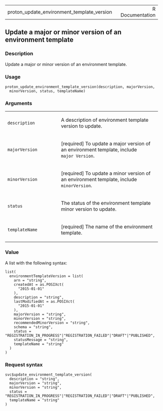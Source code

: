 <table style="width: 100%;">
<tbody>
<tr class="odd">
<td>proton_update_environment_template_version</td>
<td style="text-align: right;">R Documentation</td>
</tr>
</tbody>
</table>

## Update a major or minor version of an environment template

### Description

Update a major or minor version of an environment template.

### Usage

    proton_update_environment_template_version(description, majorVersion,
      minorVersion, status, templateName)

### Arguments

<table>
<colgroup>
<col style="width: 35%" />
<col style="width: 65%" />
</colgroup>
<tbody>
<tr class="odd">
<td><code
id="proton_update_environment_template_version_:_description">description</code></td>
<td><p>A description of environment template version to update.</p></td>
</tr>
<tr class="even">
<td><code
id="proton_update_environment_template_version_:_majorVersion">majorVersion</code></td>
<td><p>[required] To update a major version of an environment template,
include <code style="white-space: pre;">⁠major Version⁠</code>.</p></td>
</tr>
<tr class="odd">
<td><code
id="proton_update_environment_template_version_:_minorVersion">minorVersion</code></td>
<td><p>[required] To update a minor version of an environment template,
include <code>minorVersion</code>.</p></td>
</tr>
<tr class="even">
<td><code
id="proton_update_environment_template_version_:_status">status</code></td>
<td><p>The status of the environment template minor version to
update.</p></td>
</tr>
<tr class="odd">
<td><code
id="proton_update_environment_template_version_:_templateName">templateName</code></td>
<td><p>[required] The name of the environment template.</p></td>
</tr>
</tbody>
</table>

### Value

A list with the following syntax:

    list(
      environmentTemplateVersion = list(
        arn = "string",
        createdAt = as.POSIXct(
          "2015-01-01"
        ),
        description = "string",
        lastModifiedAt = as.POSIXct(
          "2015-01-01"
        ),
        majorVersion = "string",
        minorVersion = "string",
        recommendedMinorVersion = "string",
        schema = "string",
        status = "REGISTRATION_IN_PROGRESS"|"REGISTRATION_FAILED"|"DRAFT"|"PUBLISHED",
        statusMessage = "string",
        templateName = "string"
      )
    )

### Request syntax

    svc$update_environment_template_version(
      description = "string",
      majorVersion = "string",
      minorVersion = "string",
      status = "REGISTRATION_IN_PROGRESS"|"REGISTRATION_FAILED"|"DRAFT"|"PUBLISHED",
      templateName = "string"
    )
